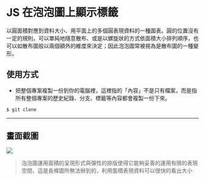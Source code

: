 # JS 在泡泡圖上顯示標籤

以圓面積對應到資料大小、用平面上的多個圓表現資料的一種圖表。圓的位置沒有一定的規則，可以單純地隨意散布、或是以螺旋狀的方式依面積大小排列順序，也可以如散布圖般以兩個額外的維度來決定；因此泡泡圖常被視為是散布圖的一種變形。

## 使用方式
- 把整個專案複製一份到你的電腦裡，這裡指的「內容」不是只有檔案，而是指所有整個專案的歷史紀錄、分支、標籤等內容都會複製一份下來。
```sh
$ git clone
```

----

## 畫面截圖
![](https://i.imgur.com/5DPCjy2.png)
> 泡泡圖運用面積的呈現形式與彈性的排版使得它能夠妥善的運用有限的表現空間，這是長條圖所無法辦到的，利用面積表現資料可以很快的看出大小
